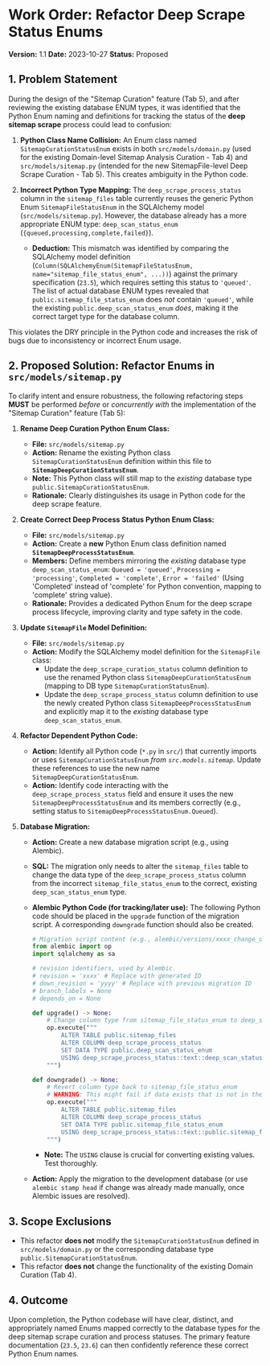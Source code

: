 # Work Order: Refactor Deep Scrape Status Enums

**Version:** 1.1
**Date:** 2023-10-27
**Status:** Proposed

## 1. Problem Statement

During the design of the "Sitemap Curation" feature (Tab 5), and after reviewing the existing database ENUM types, it was identified that the Python Enum naming and definitions for tracking the status of the **deep sitemap scrape** process could lead to confusion:

1.  **Python Class Name Collision:** An Enum class named `SitemapCurationStatusEnum` exists in both `src/models/domain.py` (used for the existing Domain-level Sitemap Analysis Curation - Tab 4) and `src/models/sitemap.py` (intended for the new SitemapFile-level Deep Scrape Curation - Tab 5). This creates ambiguity in the Python code.
2.  **Incorrect Python Type Mapping:** The `deep_scrape_process_status` column in the `sitemap_files` table currently reuses the generic Python Enum `SitemapFileStatusEnum` in the SQLAlchemy model (`src/models/sitemap.py`). However, the database already has a more appropriate ENUM type: `deep_scan_status_enum` (`{queued,processing,complete,failed}`).

    - **Deduction:** This mismatch was identified by comparing the SQLAlchemy model definition (`Column(SQLAlchemyEnum(SitemapFileStatusEnum, name="sitemap_file_status_enum", ...))`) against the primary specification (`23.5`), which requires setting this status to `'queued'`. The list of actual database ENUM types revealed that `public.sitemap_file_status_enum` does _not_ contain `'queued'`, while the existing `public.deep_scan_status_enum` _does_, making it the correct target type for the database column.

This violates the DRY principle in the Python code and increases the risk of bugs due to inconsistency or incorrect Enum usage.

## 2. Proposed Solution: Refactor Enums in `src/models/sitemap.py`

To clarify intent and ensure robustness, the following refactoring steps **MUST** be performed _before_ or _concurrently with_ the implementation of the "Sitemap Curation" feature (Tab 5):

1.  **Rename Deep Curation Python Enum Class:**

    - **File:** `src/models/sitemap.py`
    - **Action:** Rename the existing Python class `SitemapCurationStatusEnum` definition within this file to **`SitemapDeepCurationStatusEnum`**.
    - **Note:** This Python class will still map to the _existing_ database type `public.SitemapCurationStatusEnum`.
    - **Rationale:** Clearly distinguishes its usage in Python code for the deep scrape feature.

2.  **Create Correct Deep Process Status Python Enum Class:**

    - **File:** `src/models/sitemap.py`
    - **Action:** Create a **new** Python Enum class definition named **`SitemapDeepProcessStatusEnum`**.
    - **Members:** Define members mirroring the _existing_ database type `deep_scan_status_enum`: `Queued = 'queued'`, `Processing = 'processing'`, `Completed = 'complete'`, `Error = 'failed'` (Using 'Completed' instead of 'complete' for Python convention, mapping to 'complete' string value).
    - **Rationale:** Provides a dedicated Python Enum for the deep scrape process lifecycle, improving clarity and type safety in the code.

3.  **Update `SitemapFile` Model Definition:**

    - **File:** `src/models/sitemap.py`
    - **Action:** Modify the SQLAlchemy model definition for the `SitemapFile` class:
      - Update the `deep_scrape_curation_status` column definition to use the renamed Python class `SitemapDeepCurationStatusEnum` (mapping to DB type `SitemapCurationStatusEnum`).
      - Update the `deep_scrape_process_status` column definition to use the newly created Python class `SitemapDeepProcessStatusEnum` and explicitly map it to the _existing_ database type `deep_scan_status_enum`.

4.  **Refactor Dependent Python Code:**

    - **Action:** Identify all Python code (`*.py` in `src/`) that currently imports or uses `SitemapCurationStatusEnum` _from `src.models.sitemap`_. Update these references to use the new name `SitemapDeepCurationStatusEnum`.
    - **Action:** Identify code interacting with the `deep_scrape_process_status` field and ensure it uses the new `SitemapDeepProcessStatusEnum` and its members correctly (e.g., setting status to `SitemapDeepProcessStatusEnum.Queued`).

5.  **Database Migration:**

    - **Action:** Create a new database migration script (e.g., using Alembic).
    - **SQL:** The migration only needs to alter the `sitemap_files` table to change the data type of the `deep_scrape_process_status` column from the incorrect `sitemap_file_status_enum` to the correct, existing `deep_scan_status_enum` type.
    - **Alembic Python Code (for tracking/later use):** The following Python code should be placed in the `upgrade` function of the migration script. A corresponding `downgrade` function should also be created.

      ```python
      # Migration script content (e.g., alembic/versions/xxxx_change_deep_scrape_process_type.py)
      from alembic import op
      import sqlalchemy as sa

      # revision identifiers, used by Alembic.
      # revision = 'xxxx' # Replace with generated ID
      # down_revision = 'yyyy' # Replace with previous migration ID
      # branch_labels = None
      # depends_on = None

      def upgrade() -> None:
          # Change column type from sitemap_file_status_enum to deep_scan_status_enum
          op.execute("""
              ALTER TABLE public.sitemap_files
              ALTER COLUMN deep_scrape_process_status
              SET DATA TYPE public.deep_scan_status_enum
              USING deep_scrape_process_status::text::deep_scan_status_enum;
          """)

      def downgrade() -> None:
          # Revert column type back to sitemap_file_status_enum
          # WARNING: This might fail if data exists that is not in the old enum!
          op.execute("""
              ALTER TABLE public.sitemap_files
              ALTER COLUMN deep_scrape_process_status
              SET DATA TYPE public.sitemap_file_status_enum
              USING deep_scrape_process_status::text::public.sitemap_file_status_enum;
          """)
      ```

      - **Note:** The `USING` clause is crucial for converting existing values. Test thoroughly.

    - **Action:** Apply the migration to the development database (or use `alembic stamp head` if change was already made manually, once Alembic issues are resolved).

## 3. Scope Exclusions

- This refactor **does not** modify the `SitemapCurationStatusEnum` defined in `src/models/domain.py` or the corresponding database type `public.SitemapCurationStatusEnum`.
- This refactor **does not** change the functionality of the existing Domain Curation (Tab 4).

## 4. Outcome

Upon completion, the Python codebase will have clear, distinct, and appropriately named Enums mapped correctly to the database types for the deep sitemap scrape curation and process statuses. The primary feature documentation (`23.5`, `23.6`) can then confidently reference these correct Python Enum names.
